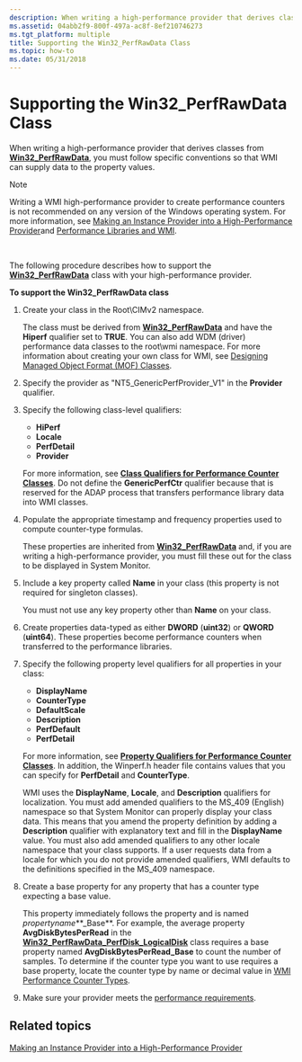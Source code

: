 ```yaml
---
description: When writing a high-performance provider that derives classes from Win32\_PerfRawData, you must follow specific conventions so that WMI can supply data to the property values.
ms.assetid: 04abb2f9-800f-497a-ac8f-8ef210746273
ms.tgt_platform: multiple
title: Supporting the Win32_PerfRawData Class
ms.topic: how-to
ms.date: 05/31/2018
---
```


# Supporting the Win32\_PerfRawData Class

When writing a high-performance provider that derives classes from [**Win32\_PerfRawData**](/windows/desktop/CIMWin32Prov/win32-perfrawdata), you must follow specific conventions so that WMI can supply data to the property values.

> [!Note]  
> Writing a WMI high-performance provider to create performance counters is not recommended on any version of the Windows operating system. For more information, see [Making an Instance Provider into a High-Performance Provider](making-an-instance-provider-into-a-high-performance-provider.md)and [Performance Libraries and WMI](performance-libraries-and-wmi.md).

 

The following procedure describes how to support the [**Win32\_PerfRawData**](/windows/desktop/CIMWin32Prov/win32-perfrawdata) class with your high-performance provider.

**To support the Win32\_PerfRawData class**

1.  Create your class in the Root\\CIMv2 namespace.

    The class must be derived from [**Win32\_PerfRawData**](/windows/desktop/CIMWin32Prov/win32-perfrawdata) and have the **Hiperf** qualifier set to **TRUE**. You can also add WDM (driver) performance data classes to the root\\wmi namespace. For more information about creating your own class for WMI, see [Designing Managed Object Format (MOF) Classes](designing-managed-object-format--mof--classes.md).

2.  Specify the provider as "NT5\_GenericPerfProvider\_V1" in the **Provider** qualifier.
3.  Specify the following class-level qualifiers:

    -   **HiPerf**
    -   **Locale**
    -   **PerfDetail**
    -   **Provider**

    For more information, see [**Class Qualifiers for Performance Counter Classes**](class-qualifiers-for-performance-counter-classes.md). Do not define the **GenericPerfCtr** qualifier because that is reserved for the ADAP process that transfers performance library data into WMI classes.

4.  Populate the appropriate timestamp and frequency properties used to compute counter-type formulas.

    These properties are inherited from [**Win32\_PerfRawData**](/windows/desktop/CIMWin32Prov/win32-perfrawdata) and, if you are writing a high-performance provider, you must fill these out for the class to be displayed in System Monitor.

5.  Include a key property called **Name** in your class (this property is not required for singleton classes).

    You must not use any key property other than **Name** on your class.

6.  Create properties data-typed as either **DWORD** (**uint32**) or **QWORD** (**uint64**). These properties become performance counters when transferred to the performance libraries.
7.  Specify the following property level qualifiers for all properties in your class:

    -   **DisplayName**
    -   **CounterType**
    -   **DefaultScale**
    -   **Description**
    -   **PerfDefault**
    -   **PerfDetail**

    For more information, see [**Property Qualifiers for Performance Counter Classes**](property-qualifiers-for-performance-counter-classes.md). In addition, the Winperf.h header file contains values that you can specify for **PerfDetail** and **CounterType**.

    WMI uses the **DisplayName**, **Locale**, and **Description** qualifiers for localization. You must add amended qualifiers to the MS\_409 (English) namespace so that System Monitor can properly display your class data. This means that you amend the property definition by adding a **Description** qualifier with explanatory text and fill in the **DisplayName** value. You must also add amended qualifiers to any other locale namespace that your class supports. If a user requests data from a locale for which you do not provide amended qualifiers, WMI defaults to the definitions specified in the MS\_409 namespace.

8.  Create a base property for any property that has a counter type expecting a base value.

    This property immediately follows the property and is named *propertyname***\_Base**. For example, the average property **AvgDiskBytesPerRead** in the [**Win32\_PerfRawData\_PerfDisk\_LogicalDisk**](./retrieving-raw-and-formatted-performance-data.md) class requires a base property named **AvgDiskBytesPerRead\_Base** to count the number of samples. To determine if the counter type you want to use requires a base property, locate the counter type by name or decimal value in [WMI Performance Counter Types](wmi-performance-counter-types.md).

9.  Make sure your provider meets the [performance requirements](supporting-the-win32-perfformatteddata-class.md).

## Related topics

<dl> <dt>

[Making an Instance Provider into a High-Performance Provider](making-an-instance-provider-into-a-high-performance-provider.md)
</dt> </dl>

 

 
